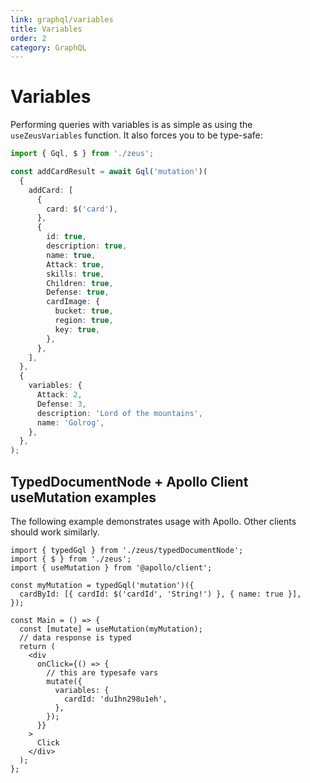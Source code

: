 ```yaml
---
link: graphql/variables
title: Variables
order: 2
category: GraphQL
---
```


# Variables

Performing queries with variables is as simple as using the `useZeusVariables` function. It also forces you to be type-safe:

```typescript
import { Gql, $ } from './zeus';

const addCardResult = await Gql('mutation')(
  {
    addCard: [
      {
        card: $('card'),
      },
      {
        id: true,
        description: true,
        name: true,
        Attack: true,
        skills: true,
        Children: true,
        Defense: true,
        cardImage: {
          bucket: true,
          region: true,
          key: true,
        },
      },
    ],
  },
  {
    variables: {
      Attack: 2,
      Defense: 3,
      description: 'Lord of the mountains',
      name: 'Golrog',
    },
  },
);
```

## TypedDocumentNode + Apollo Client useMutation examples

The following example demonstrates usage with Apollo. Other clients should work similarly.

```tsx
import { typedGql } from './zeus/typedDocumentNode';
import { $ } from './zeus';
import { useMutation } from '@apollo/client';

const myMutation = typedGql('mutation')({
  cardById: [{ cardId: $('cardId', 'String!') }, { name: true }],
});

const Main = () => {
  const [mutate] = useMutation(myMutation);
  // data response is typed
  return (
    <div
      onClick={() => {
        // this are typesafe vars
        mutate({
          variables: {
            cardId: 'du1hn298u1eh',
          },
        });
      }}
    >
      Click
    </div>
  );
};
```
